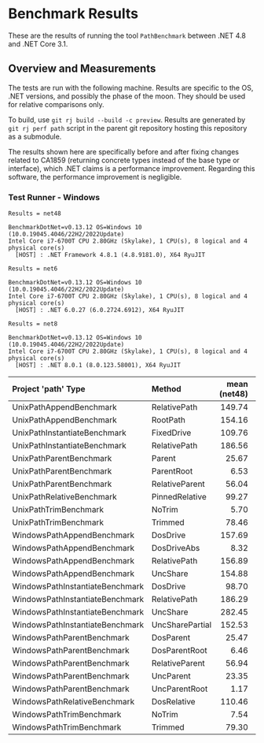 # Benchmark Results

These are the results of running the tool `PathBenchmark` between .NET 4.8 and
.NET Core 3.1.

## Overview and Measurements

The tests are run with the following machine. Results are specific to the OS,
.NET versions, and possibly the phase of the moon. They should be used for
relative comparisons only.

To build, use `git rj build --build -c preview`. Results are generated by `git
rj perf path` script in the parent git repository hosting this repository as a
submodule.

The results shown here are specifically before and after fixing changes related
to CA1859 (returning concrete types instead of the base type or interface),
which .NET claims is a performance improvement. Regarding this software, the
performance improvement is negligible.

### Test Runner - Windows

```text
Results = net48

BenchmarkDotNet=v0.13.12 OS=Windows 10 (10.0.19045.4046/22H2/2022Update)
Intel Core i7-6700T CPU 2.80GHz (Skylake), 1 CPU(s), 8 logical and 4 physical core(s)
  [HOST] : .NET Framework 4.8.1 (4.8.9181.0), X64 RyuJIT
```

```text
Results = net6

BenchmarkDotNet=v0.13.12 OS=Windows 10 (10.0.19045.4046/22H2/2022Update)
Intel Core i7-6700T CPU 2.80GHz (Skylake), 1 CPU(s), 8 logical and 4 physical core(s)
  [HOST] : .NET 6.0.27 (6.0.2724.6912), X64 RyuJIT
```

```text
Results = net8

BenchmarkDotNet=v0.13.12 OS=Windows 10 (10.0.19045.4046/22H2/2022Update)
Intel Core i7-6700T CPU 2.80GHz (Skylake), 1 CPU(s), 8 logical and 4 physical core(s)
  [HOST] : .NET 8.0.1 (8.0.123.58001), X64 RyuJIT
```

| Project 'path' Type             | Method          | mean (net48) | stderr | mean (net6) | stderr | mean (net8) | stderr |
|:--------------------------------|:----------------|-------------:|-------:|------------:|-------:|------------:|-------:|
| UnixPathAppendBenchmark         | RelativePath    | 149.74       | 0.18   | 108.80      | 0.14   | 98.92       | 0.11   |
| UnixPathAppendBenchmark         | RootPath        | 154.16       | 0.19   | 112.54      | 0.14   | 103.23      | 0.09   |
| UnixPathInstantiateBenchmark    | FixedDrive      | 109.76       | 0.05   | 97.03       | 0.11   | 71.25       | 0.10   |
| UnixPathInstantiateBenchmark    | RelativePath    | 186.56       | 0.17   | 167.14      | 0.33   | 121.21      | 0.08   |
| UnixPathParentBenchmark         | Parent          | 25.67        | 0.06   | 25.81       | 0.05   | 24.05       | 0.05   |
| UnixPathParentBenchmark         | ParentRoot      | 6.53         | 0.02   | 6.22        | 0.02   | 5.92        | 0.02   |
| UnixPathParentBenchmark         | RelativeParent  | 56.04        | 0.09   | 57.94       | 0.10   | 48.63       | 0.06   |
| UnixPathRelativeBenchmark       | PinnedRelative  | 99.27        | 0.18   | 92.77       | 0.19   | 69.38       | 0.12   |
| UnixPathTrimBenchmark           | NoTrim          | 5.70         | 0.02   | 4.94        | 0.02   | 2.23        | 0.01   |
| UnixPathTrimBenchmark           | Trimmed         | 78.46        | 0.03   | 77.30       | 0.11   | 63.00       | 0.07   |
| WindowsPathAppendBenchmark      | DosDrive        | 157.69       | 0.37   | 121.76      | 0.19   | 103.17      | 0.15   |
| WindowsPathAppendBenchmark      | DosDriveAbs     | 8.32         | 0.03   | 7.60        | 0.01   | 3.00        | 0.00   |
| WindowsPathAppendBenchmark      | RelativePath    | 156.89       | 0.20   | 119.02      | 0.36   | 101.73      | 0.10   |
| WindowsPathAppendBenchmark      | UncShare        | 154.88       | 0.31   | 115.89      | 0.13   | 100.26      | 0.12   |
| WindowsPathInstantiateBenchmark | DosDrive        | 98.70        | 0.15   | 87.62       | 0.13   | 68.70       | 0.11   |
| WindowsPathInstantiateBenchmark | RelativePath    | 186.29       | 0.09   | 166.05      | 0.29   | 121.34      | 0.15   |
| WindowsPathInstantiateBenchmark | UncShare        | 282.45       | 0.12   | 218.57      | 0.30   | 182.96      | 0.07   |
| WindowsPathInstantiateBenchmark | UncSharePartial | 152.53       | 0.06   | 108.99      | 0.24   | 87.92       | 0.12   |
| WindowsPathParentBenchmark      | DosParent       | 25.47        | 0.04   | 30.42       | 0.16   | 25.45       | 0.03   |
| WindowsPathParentBenchmark      | DosParentRoot   | 6.46         | 0.02   | 7.49        | 0.05   | 5.30        | 0.00   |
| WindowsPathParentBenchmark      | RelativeParent  | 56.94        | 0.10   | 59.34       | 0.13   | 51.08       | 0.05   |
| WindowsPathParentBenchmark      | UncParent       | 23.35        | 0.04   | 24.54       | 0.06   | 21.99       | 0.02   |
| WindowsPathParentBenchmark      | UncParentRoot   | 1.17         | 0.01   | 1.48        | 0.01   | 1.75        | 0.01   |
| WindowsPathRelativeBenchmark    | DosRelative     | 110.46       | 0.21   | 97.75       | 0.19   | 69.24       | 0.05   |
| WindowsPathTrimBenchmark        | NoTrim          | 7.54         | 0.03   | 4.69        | 0.02   | 2.00        | 0.01   |
| WindowsPathTrimBenchmark        | Trimmed         | 79.30        | 0.14   | 77.74       | 0.12   | 63.90       | 0.10   |
